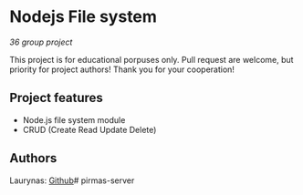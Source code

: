 # Nodejs File system

_36 group project_

This project is for educational porpuses only. Pull request are welcome, but priority for project authors! Thank you for your cooperation!

## Project features

-   Node.js file system module
-   CRUD (Create Read Update Delete)

## Authors

Laurynas: [Github](https://github.com/pjooklas)# pirmas-server